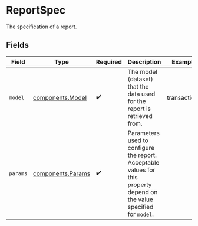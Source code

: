 # ReportSpec

The specification of a report.


## Fields

| Field                                                                                                                   | Type                                                                                                                    | Required                                                                                                                | Description                                                                                                             | Example                                                                                                                 |
| ----------------------------------------------------------------------------------------------------------------------- | ----------------------------------------------------------------------------------------------------------------------- | ----------------------------------------------------------------------------------------------------------------------- | ----------------------------------------------------------------------------------------------------------------------- | ----------------------------------------------------------------------------------------------------------------------- |
| `model`                                                                                                                 | [components.Model](../../models/components/model.md)                                                                    | :heavy_check_mark:                                                                                                      | The model (dataset) that the data used for the report is retrieved<br/>from.                                            | transactions                                                                                                            |
| `params`                                                                                                                | [components.Params](../../models/components/params.md)                                                                  | :heavy_check_mark:                                                                                                      | Parameters used to configure the report. Acceptable values for<br/>this property depend on the value specified for `model`. |                                                                                                                         |